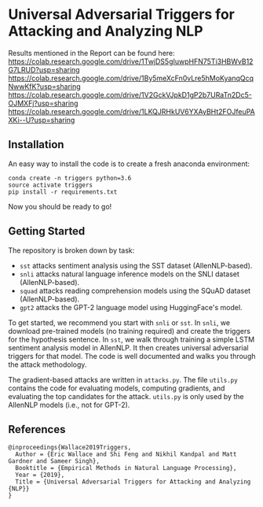 # Universal Adversarial Triggers for Attacking and Analyzing NLP

Results mentioned in the Report can be found here:
https://colab.research.google.com/drive/1TwjDS5gIuwpHFN75Ti3HBWvB12G7LRUD?usp=sharing
https://colab.research.google.com/drive/1By5meXcFn0vLre5hMoKyanqQcqNwwKfK?usp=sharing
https://colab.research.google.com/drive/1V2GckVJpkD1gP2b7URaTn2Dc5-OJMXFj?usp=sharing
https://colab.research.google.com/drive/1LKQJRHkUV6YXAyBHt2FOJfeuPAXKi--U?usp=sharing


## Installation

An easy way to install the code is to create a fresh anaconda environment:

```
conda create -n triggers python=3.6
source activate triggers
pip install -r requirements.txt
```
Now you should be ready to go!

## Getting Started

The repository is broken down by task: 
+ `sst` attacks sentiment analysis using the SST dataset (AllenNLP-based).
+ `snli` attacks natural language inference models on the SNLI dataset (AllenNLP-based).
+ `squad` attacks reading comprehension models using the SQuAD dataset (AllenNLP-based).
+ `gpt2` attacks the GPT-2 language model using HuggingFace's model.

To get started, we recommend you start with `snli` or `sst`. In `snli`, we download pre-trained models (no training required) and create the triggers for the hypothesis sentence. In `sst`, we walk through training a simple LSTM sentiment analysis model in AllenNLP. It then creates universal adversarial triggers for that model. The code is well documented and walks you through the attack methodology.

The gradient-based attacks are written in `attacks.py`. The file `utils.py` contains the code for evaluating models, computing gradients, and evaluating the top candidates for the attack. `utils.py` is only used by the AllenNLP models (i.e., not for GPT-2).


## References

```
@inproceedings{Wallace2019Triggers,
  Author = {Eric Wallace and Shi Feng and Nikhil Kandpal and Matt Gardner and Sameer Singh},
  Booktitle = {Empirical Methods in Natural Language Processing},                            
  Year = {2019},
  Title = {Universal Adversarial Triggers for Attacking and Analyzing {NLP}}
}    
```
